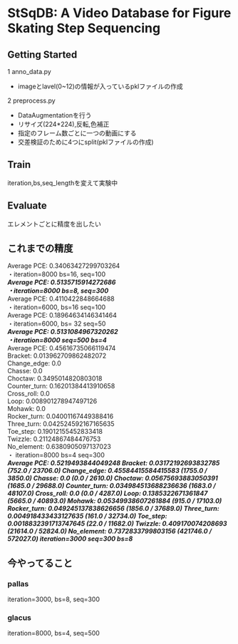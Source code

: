 # StSqDB: A Video Database for Figure Skating Step Sequencing


## Getting Started
1 anno_data.py
 * imageとlavel(0~12)の情報が入っているpklファイルの作成

2 preprocess.py
 * DataAugmentationを行う  
  * リサイズ(224*224),反転,色補正  
  * 指定のフレーム数ごとに一つの動画にする  
  * 交差検証のために4つにsplit(pklファイルの作成)


## Train
iteration,bs,seq_lengthを変えて実験中



## Evaluate
エレメントごとに精度を出したい


## これまでの精度  
Average PCE: 0.34063427299703264  
 ・iteration=8000 bs=16, seq=100  
***Average PCE: 0.5135715914272686  
 ・iteration=8000 bs=8, seq=300***      
Average PCE: 0.4110422848664688  
 ・iteration=6000, bs=16 seq=100  
Average PCE: 0.18964634146341464  
 ・iteration=6000, bs= 32 seq=50  
***Average PCE: 0.5131084967320262  
 ・iteration=8000 seq=500 bs=4***  
Average PCE: 0.45616735066119474  
Bracket: 0.013962709862482072  
Change_edge: 0.0  
Chasse: 0.0  
Choctaw: 0.3495014820803018  
Counter_turn: 0.16201384413910658  
Cross_roll: 0.0  
Loop: 0.008901278947497126  
Mohawk: 0.0  
Rocker_turn: 0.04001167449388416  
Three_turn: 0.042524592167165635  
Toe_step: 0.19012155452833418  
Twizzle: 0.21124867484476753  
No_element: 0.6380905097137023  
 ・ iteration=8000 bs=4 seq=300  
***Average PCE: 0.5219493844049248
Bracket: 0.03172192693832785 (752.0 / 23706.0)
Change_edge: 0.45584415584415583 (1755.0 / 3850.0)
Chasse: 0.0 (0.0 / 2610.0)
Choctaw: 0.05675693883050391 (1685.0 / 29688.0)
Counter_turn: 0.034984513688236636 (1683.0 / 48107.0)
Cross_roll: 0.0 (0.0 / 4287.0)
Loop: 0.1385322671361847 (5665.0 / 40893.0)
Mohawk: 0.05349938607261884 (915.0 / 17103.0)
Rocker_turn: 0.049245137838626656 (1856.0 / 37689.0)
Three_turn: 0.004918433433127635 (161.0 / 32734.0)
Toe_step: 0.0018832391713747645 (22.0 / 11682.0)
Twizzle: 0.409170074208693 (21614.0 / 52824.0)
No_element: 0.7372833799803156 (421746.0 / 572027.0)
iteration=3000 seq=300 bs=8***


## 今やってること
### pallas
iteration=3000, bs=8, seq=300 
### glacus
iteration=8000, bs=4, seq=500 

